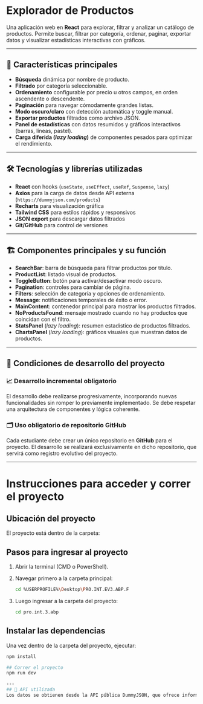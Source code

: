 # Explorador de Productos

Una aplicación web en **React** para explorar, filtrar y analizar un catálogo de productos. Permite buscar, filtrar por categoría, ordenar, paginar, exportar datos y visualizar estadísticas interactivas con gráficos.

---

## 🚀 Características principales

- **Búsqueda** dinámica por nombre de producto.
- **Filtrado** por categoría seleccionable.
- **Ordenamiento** configurable por precio u otros campos, en orden ascendente o descendente.
- **Paginación** para navegar cómodamente grandes listas.
- **Modo oscuro/claro** con detección automática y toggle manual.
- **Exportar productos** filtrados como archivo JSON.
- **Panel de estadísticas** con datos resumidos y gráficos interactivos (barras, líneas, pastel).
- **Carga diferida (_lazy loading_)** de componentes pesados para optimizar el rendimiento.

---

## 🛠️ Tecnologías y librerías utilizadas

- **React** con hooks (`useState`, `useEffect`, `useRef`, `Suspense`, `lazy`)
- **Axios** para la carga de datos desde API externa (`https://dummyjson.com/products`)
- **Recharts** para visualización gráfica
- **Tailwind CSS** para estilos rápidos y responsivos
- **JSON export** para descargar datos filtrados
- **Git/GitHub** para control de versiones

---

## 🏗️ Componentes principales y su función

- **SearchBar**: barra de búsqueda para filtrar productos por título.
- **ProductList**: listado visual de productos.
- **ToggleButton**: botón para activar/desactivar modo oscuro.
- **Pagination**: controles para cambiar de página.
- **Filters**: selección de categoría y opciones de ordenamiento.
- **Message**: notificaciones temporales de éxito o error.
- **MainContent**: contenedor principal para mostrar los productos filtrados.
- **NoProductsFound**: mensaje mostrado cuando no hay productos que coincidan con el filtro.
- **StatsPanel** (_lazy loading_): resumen estadístico de productos filtrados.
- **ChartsPanel** (_lazy loading_): gráficos visuales que muestran datos de productos.

---

## 📌 Condiciones de desarrollo del proyecto

### 📈 Desarrollo incremental obligatorio
El desarrollo debe realizarse progresivamente, incorporando nuevas funcionalidades sin romper lo previamente implementado. Se debe respetar una arquitectura de componentes y lógica coherente.

### 🗂️ Uso obligatorio de repositorio GitHub
Cada estudiante debe crear un único repositorio en **GitHub** para el proyecto. El desarrollo se realizará exclusivamente en dicho repositorio, que servirá como registro evolutivo del proyecto.





---

# Instrucciones para acceder y correr el proyecto

## Ubicación del proyecto

El proyecto está dentro de la carpeta:


## Pasos para ingresar al proyecto

1. Abrir la terminal (CMD o PowerShell).

2. Navegar primero a la carpeta principal:

    ```bash
    cd %USERPROFILE%\Desktop\PRO.INT.EV3.ABP.F
    ```

3. Luego ingresar a la carpeta del proyecto:

    ```bash
    cd pro.int.3.abp
    ```

## Instalar las dependencias

Una vez dentro de la carpeta del proyecto, ejecutar:

```bash
npm install

## Correr el proyecto
npm run dev

---
## 🔗 API utilizada
Los datos se obtienen desde la API pública DummyJSON, que ofrece información sobre productos con nombre, precio, categoría, stock, rating y más.